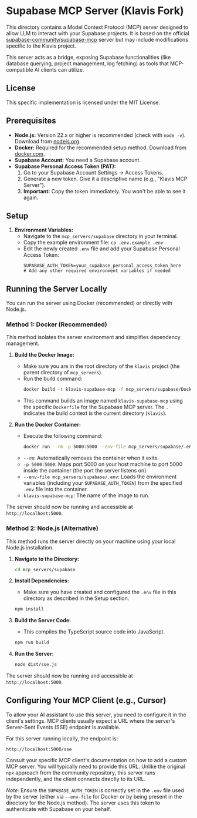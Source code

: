 # Supabase MCP Server (Klavis Fork)

This directory contains a Model Context Protocol (MCP) server designed to allow LLM to interact with your Supabase projects. It is based on the official [supabase-community/supabase-mcp](https://github.com/supabase-community/supabase-mcp) server but may include modifications specific to the Klavis project.

This server acts as a bridge, exposing Supabase functionalities (like database querying, project management, log fetching) as tools that MCP-compatible AI clients can utilize.

## License

This specific implementation is licensed under the MIT License.

## Prerequisites

*   **Node.js:** Version 22.x or higher is recommended (check with `node -v`). Download from [nodejs.org](https://nodejs.org/).
*   **Docker:** Required for the recommended setup method. Download from [docker.com](https://www.docker.com/).
*   **Supabase Account:** You need a Supabase account.
*   **Supabase Personal Access Token (PAT):**
    1.  Go to your Supabase Account Settings -> Access Tokens.
    2.  Generate a new token. Give it a descriptive name (e.g., "Klavis MCP Server").
    3.  **Important:** Copy the token immediately. You won't be able to see it again.

## Setup

1.  **Environment Variables:**
    *   Navigate to the `mcp_servers/supabase` directory in your terminal.
    *   Copy the example environment file: `cp .env.example .env`
    *   Edit the newly created `.env` file and add your Supabase Personal Access Token:
        ```env
        SUPABASE_AUTH_TOKEN=your_supabase_personal_access_token_here
        # Add any other required environment variables if needed
        ```

## Running the Server Locally

You can run the server using Docker (recommended) or directly with Node.js.

### Method 1: Docker (Recommended)

This method isolates the server environment and simplifies dependency management.

1.  **Build the Docker Image:**
    *   Make sure you are in the root directory of the `klavis` project (the parent directory of `mcp_servers`).
    *   Run the build command:
        ```bash
        docker build -t klavis-supabase-mcp -f mcp_servers/supabase/Dockerfile .
        ```
    *   This command builds an image named `klavis-supabase-mcp` using the specific `Dockerfile` for the Supabase MCP server. The `.` indicates the build context is the current directory (`klavis`).

2.  **Run the Docker Container:**
    *   Execute the following command:
        ```bash
        docker run --rm -p 5000:5000 --env-file mcp_servers/supabase/.env klavis-supabase-mcp
        ```
    *   `--rm`: Automatically removes the container when it exits.
    *   `-p 5000:5000`: Maps port 5000 on your host machine to port 5000 inside the container (the port the server listens on).
    *   `--env-file mcp_servers/supabase/.env`: Loads the environment variables (including your `SUPABASE_AUTH_TOKEN`) from the specified `.env` file into the container.
    *   `klavis-supabase-mcp`: The name of the image to run.

The server should now be running and accessible at `http://localhost:5000`.

### Method 2: Node.js (Alternative)

This method runs the server directly on your machine using your local Node.js installation.

1.  **Navigate to the Directory:**
    ```bash
    cd mcp_servers/supabase
    ```

2.  **Install Dependencies:**
    *   Make sure you have created and configured the `.env` file in this directory as described in the Setup section.
    ```bash
    npm install
    ```

3.  **Build the Server Code:**
    *   This compiles the TypeScript source code into JavaScript.
    ```bash
    npm run build
    ```

4.  **Run the Server:**
    ```bash
    node dist/sse.js
    ```

The server should now be running and accessible at `http://localhost:5000`.

## Configuring Your MCP Client (e.g., Cursor)

To allow your AI assistant to use this server, you need to configure it in the client's settings. MCP clients usually expect a URL where the server's Server-Sent Events (SSE) endpoint is available.

For this server running locally, the endpoint is:

`http://localhost:5000/sse`

Consult your specific MCP client's documentation on how to add a custom MCP server. You will typically need to provide this URL. Unlike the original `npx` approach from the community repository, this server runs independently, and the client connects directly to its URL.

*Note:* Ensure the `SUPABASE_AUTH_TOKEN` is correctly set in the `.env` file used by the server (either via `--env-file` for Docker or by being present in the directory for the Node.js method). The server uses this token to authenticate with Supabase on your behalf.
